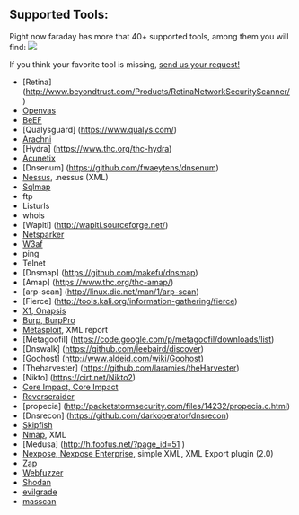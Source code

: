 Supported Tools:
---
Right now faraday has more that 40+ supported tools, among them you will find: 
![](https://raw.github.com/wiki/infobyte/faraday/images/plugins/Plugins.png)

If you think your favorite tool is missing, [send us your request!](https://github.com/infobyte/faraday/issues/new)
* [Retina] (http://www.beyondtrust.com/Products/RetinaNetworkSecurityScanner/)
* [Openvas](https://twitter.com/openvas)
* [BeEF](https://twitter.com/beefproject)
* [Qualysguard] (https://www.qualys.com/)
* [Arachni](https://twitter.com/ArachniScanner)
* [Hydra] (https://www.thc.org/thc-hydra)
* [Acunetix](https://twitter.com/acunetix)
* [Dnsenum] (https://github.com/fwaeytens/dnsenum)
* [Nessus](https://twitter.com/tenablesecurity), .nessus (XML)
* [Sqlmap](https://twitter.com/sqlmap)
* ftp
* Listurls
* whois
* [Wapiti] (http://wapiti.sourceforge.net/)
* [Netsparker](https://twitter.com/Netsparker)
* [W3af](https://twitter.com/w3af)
* ping
* Telnet
* [Dnsmap] (https://github.com/makefu/dnsmap)
* [Amap] (https://www.thc.org/thc-amap/)
* [arp-scan] (http://linux.die.net/man/1/arp-scan)
* [Fierce] (http://tools.kali.org/information-gathering/fierce)
* [X1, Onapsis](https://twitter.com/onapsis)
* [Burp, BurpPro](https://twitter.com/Burp_Suite)
* [Metasploit](https://twitter.com/metasploit), XML report
* [Metagoofil] (https://code.google.com/p/metagoofil/downloads/list)
* [Dnswalk] (https://github.com/leebaird/discover)
* [Goohost] (http://www.aldeid.com/wiki/Goohost)
* [Theharvester] (https://github.com/laramies/theHarvester)
* [Nikto] (https://cirt.net/Nikto2)
* [Core Impact, Core Impact](https://twitter.com/CoreSecurity)
* [Reverseraider](http://sourceforge.net/projects/complemento/files/)
* [propecia] (http://packetstormsecurity.com/files/14232/propecia.c.html)
* [Dnsrecon] (https://github.com/darkoperator/dnsrecon)
* [Skipfish](https://code.google.com/p/skipfish/)
* [Nmap](https://twitter.com/nmap), XML
* [Medusa] (http://h.foofus.net/?page_id=51 )
* [Nexpose, Nexpose Enterprise](https://twitter.com/rapid7), simple XML, XML Export plugin (2.0)
* [Zap](https://twitter.com/nikto)
* [Webfuzzer](http://gunzip.altervista.org/g.php?f=projects#webfuzzer)
* [Shodan](https://twitter.com/shodanhq)
* [evilgrade](http://twitter.com/infobytesec)
* [masscan](https://twitter.com/ErrataRob)